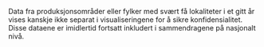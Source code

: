 Data fra produksjonsområder eller fylker med svært få lokaliteter i et gitt år vises kanskje ikke separat i visualiseringene for å sikre konfidensialitet. Disse dataene er imidlertid fortsatt inkludert i sammendragene på nasjonalt nivå.